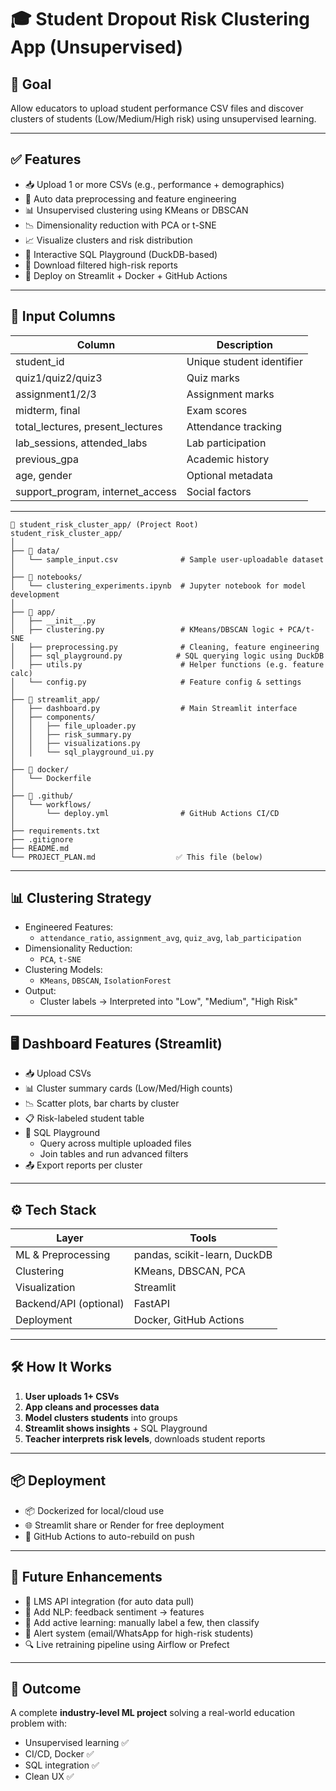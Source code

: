 # 🎓 Student Dropout Risk Clustering App (Unsupervised)

## 📌 Goal
Allow educators to upload student performance CSV files and discover clusters of students (Low/Medium/High risk) using unsupervised learning.

---

## ✅ Features
- 📥 Upload 1 or more CSVs (e.g., performance + demographics)
- 🧼 Auto data preprocessing and feature engineering
- 📊 Unsupervised clustering using KMeans or DBSCAN
- 📉 Dimensionality reduction with PCA or t-SNE
- 📈 Visualize clusters and risk distribution
- 🧠 Interactive SQL Playground (DuckDB-based)
- 🧪 Download filtered high-risk reports
- 🚀 Deploy on Streamlit + Docker + GitHub Actions

---

## 📂 Input Columns
| Column | Description |
|--------|-------------|
| student_id | Unique student identifier |
| quiz1/quiz2/quiz3 | Quiz marks |
| assignment1/2/3 | Assignment marks |
| midterm, final | Exam scores |
| total_lectures, present_lectures | Attendance tracking |
| lab_sessions, attended_labs | Lab participation |
| previous_gpa | Academic history |
| age, gender | Optional metadata |
| support_program, internet_access | Social factors |

---

```
📁 student_risk_cluster_app/ (Project Root)
student_risk_cluster_app/
│
├── 📂 data/
│   └── sample_input.csv              # Sample user-uploadable dataset
│
├── 📂 notebooks/
│   └── clustering_experiments.ipynb  # Jupyter notebook for model development
│
├── 📂 app/
│   ├── __init__.py
│   ├── clustering.py                 # KMeans/DBSCAN logic + PCA/t-SNE
│   ├── preprocessing.py              # Cleaning, feature engineering
│   ├── sql_playground.py            # SQL querying logic using DuckDB
│   ├── utils.py                      # Helper functions (e.g. feature calc)
│   └── config.py                     # Feature config & settings
│
├── 📂 streamlit_app/
│   ├── dashboard.py                  # Main Streamlit interface
│   ├── components/
│   │   ├── file_uploader.py
│   │   ├── risk_summary.py
│   │   ├── visualizations.py
│   │   └── sql_playground_ui.py
│
├── 📂 docker/
│   └── Dockerfile
│
├── 📂 .github/
│   └── workflows/
│       └── deploy.yml                # GitHub Actions CI/CD
│
├── requirements.txt
├── .gitignore
├── README.md
└── PROJECT_PLAN.md                  ✅ This file (below)
```

---

## 📊 Clustering Strategy
- Engineered Features:
  - `attendance_ratio`, `assignment_avg`, `quiz_avg`, `lab_participation`
- Dimensionality Reduction:
  - `PCA`, `t-SNE`
- Clustering Models:
  - `KMeans`, `DBSCAN`, `IsolationForest`
- Output:
  - Cluster labels → Interpreted into "Low", "Medium", "High Risk"

---

## 🖥️ Dashboard Features (Streamlit)
- 📥 Upload CSVs
- 📊 Cluster summary cards (Low/Med/High counts)
- 📉 Scatter plots, bar charts by cluster
- 📋 Risk-labeled student table
- 🧪 SQL Playground
  - Query across multiple uploaded files
  - Join tables and run advanced filters
- 📤 Export reports per cluster

---

## ⚙️ Tech Stack
| Layer | Tools |
|-------|-------|
| ML & Preprocessing | pandas, scikit-learn, DuckDB |
| Clustering | KMeans, DBSCAN, PCA |
| Visualization | Streamlit |
| Backend/API (optional) | FastAPI |
| Deployment | Docker, GitHub Actions |

---

## 🛠️ How It Works
1. **User uploads 1+ CSVs**
2. **App cleans and processes data**
3. **Model clusters students** into groups
4. **Streamlit shows insights** + SQL Playground
5. **Teacher interprets risk levels**, downloads student reports

---

## 📦 Deployment
- 📦 Dockerized for local/cloud use
- 🌐 Streamlit share or Render for free deployment
- 🔁 GitHub Actions to auto-rebuild on push

---

## 🔮 Future Enhancements
- 🔗 LMS API integration (for auto data pull)
- 🧠 Add NLP: feedback sentiment → features
- 🧪 Add active learning: manually label a few, then classify
- 🔔 Alert system (email/WhatsApp for high-risk students)
- 🔍 Live retraining pipeline using Airflow or Prefect

---

## 🚀 Outcome
A complete **industry-level ML project** solving a real-world education problem with:
- Unsupervised learning ✅
- CI/CD, Docker ✅
- SQL integration ✅
- Clean UX ✅
